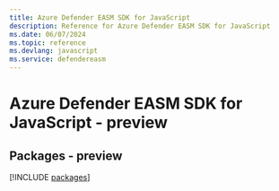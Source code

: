 ```yaml
---
title: Azure Defender EASM SDK for JavaScript
description: Reference for Azure Defender EASM SDK for JavaScript
ms.date: 06/07/2024
ms.topic: reference
ms.devlang: javascript
ms.service: defendereasm
---
```

# Azure Defender EASM SDK for JavaScript - preview
## Packages - preview
[!INCLUDE [packages](defender-easm-index.md)]